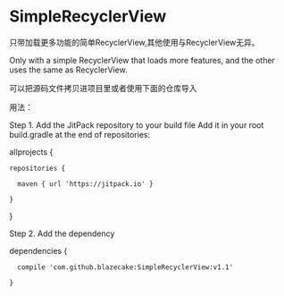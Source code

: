 # SimpleRecyclerView
只带加载更多功能的简单RecyclerView,其他使用与RecyclerView无异。

Only with a simple RecyclerView that loads more features, and the other uses the same as RecyclerView.

可以把源码文件拷贝进项目里或者使用下面的仓库导入

用法：

Step 1. Add the JitPack repository to your build file
  Add it in your root build.gradle at the end of repositories:


  allprojects {
  
    repositories {
    
      maven { url 'https://jitpack.io' }
      
    }
    
  }
    
   
  
Step 2. Add the dependency

  dependencies {
  
      compile 'com.github.blazecake:SimpleRecyclerView:v1.1'
      
    }

  
  
